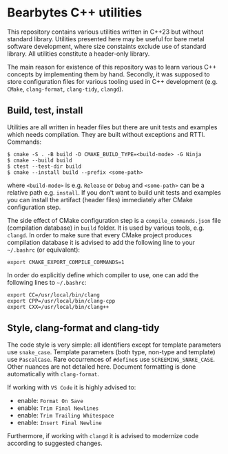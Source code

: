 # Bearbytes C++ utilities

This repository contains various utilities written in C++23 but without
standard library. Utilities presented here may be useful for bare metal
software development, where size constaints exclude use of standard library.
All utilities constitute a header-only library.

The main reason for existence of this repository was to learn various C++
concepts by implementing them by hand. Secondly, it was supposed to store
configuration files for various tooling used in C++ development (e.g. `CMake`,
`clang-format`, `clang-tidy`, `clangd`).

## Build, test, install

Utilities are all written in header files but there are unit tests and examples
which needs compilation. They are built without exceptions and RTTI. Commands:

```console
$ cmake -S . -B build -D CMAKE_BUILD_TYPE=<build-mode> -G Ninja
$ cmake --build build
$ ctest --test-dir build
$ cmake --install build --prefix <some-path>
```

where `<build-mode>` is e.g. `Release` or `Debug` and `<some-path>` can be a
relative path e.g. `install`. If you don't want to build unit tests and
examples you can install the artifact (header files) immediately after CMake
configuration step.

The side effect of CMake configuration step is a `compile_commands.json` file
(compilation database) in `build` folder. It is used by various tools, e.g.
`clangd`. In order to make sure that every CMake project produces compilation
database it is advised to add the following line to your `~/.bashrc` (or
equivalent):

```console
export CMAKE_EXPORT_COMPILE_COMMANDS=1
```

In order do explicitly define which compiler to use, one can add the following
lines to `~/.bashrc`:

```console
export CC=/usr/local/bin/clang
export CPP=/usr/local/bin/clang-cpp
export CXX=/usr/local/bin/clang++
```

## Style, clang-format and clang-tidy

The code style is very simple: all identifiers except for template parameters
use `snake_case`. Template parameters (both type, non-type and template) use
`PascalCase`. Rare occurrences of `#define`s use `SCREEMING_SNAKE_CASE`. Other
nuances are not detailed here. Document formatting is done automatically with
`clang-format`.

If working with `VS Code` it is highly advised to:
- enable: `Format On Save`
- enable: `Trim Final Newlines`
- enable: `Trim Trailing Whitespace`
- enable: `Insert Final Newline`

Furthermore, if working with `clangd` it is advised to modernize code according
to suggested changes.

